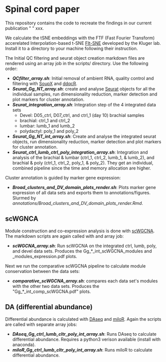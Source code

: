 # Spinal cord paper

This repository contains the code to recreate the findings in our current publication " " xxx.

We calculate the tSNE embeddings with the FTF (Fast Fourier Transform) accerelated Interpolation-based t-SNE [FIt-SNE](https://github.com/KlugerLab/FIt-SNE) developed by the Kluger lab. Install it to a directory to your machine following their instruction.

The Initial QC filtering and seurat object creation markdown files are rendered using an array job in the scripts/ directory. Use the following order:

-   ***QCfilter_array.sh***: Initial removal of ambient RNA, quality control and filtering with [SoupX](https://github.com/constantAmateur/SoupX) and [ddqcR](https://github.com/ayshwaryas/ddqc_R).
-   ***Seurat_Gg_NT_array.sh***: create and analyse [Seurat](https://github.com/satijalab/seurat) objects for all the individual samples, run dimensionality reduction, marker detection and plot markers for cluster annotation.
-   ***Seurat_integration_array.sh***: Integration step of the 4 integrated data sets
    -   Devel: D05_ctrl, D07_ctrl, and ctrl_1 (day 10) brachial samples
    -   brachial: ctrl_1 and ctrl_2
    -   lumbar: lumb_1 and lumb_2
    -   polydactyl: poly_1 and poly_2
-   ***Seurat_Gg_NT_int_array.sh***: Create and analyse the integrated seurat objects, run dimensionality reduction, marker detection and plot markers for cluster annotation.
-   ***Seurat_ctrl_lumb_ctrl_poly_integration_array.sh***: Integration and analysis of the brachial & lumbar (ctrl_1, ctrl_2, lumb_1, & lumb_2), and brachial & poly (ctrl_1, ctrl_2, poly_1, & poly_2). They get an individual, combined pipeline since the time and memory allocation are higher.

Cluster annotation is guided by marker gene expression:

-   ***Broad_clusters_and_DV_domain_plots_render.sh***: Plots marker gene expression of all data sets and exports them to annotations/figures. Slurmed by *annotations/Broad_clusters_and_DV_domain_plots_render.Rmd*.

## scWGNCA

Module construction and co-expression analysis is done with [scWGCNA](https://github.com/CFeregrino/scWGCNA). The markdown scripts are again called with and array job:

-   ***scWGCNA_array.sh***: Run scWGCNA on the integrated ctrl, lumb, poly, and devel data sets. Produces the Gg_*_int_scWGCNA_modules and _modules_expression.pdf plots.

Next we run the comparative scWGCNA pipeline to calculate module conservation between the data sets:

-   ***comparative_scWGCNA_array.sh***: compares each data set's modules with the other two data sets. Produces the "Gg_*_int_comp_scWGCNA.pdf" plots.

## DA (differential abundance)

Differential abundance is calculated with [DAseq](https://github.com/KlugerLab/DAseq) and [miloR](https://github.com/MarioniLab/miloR). Again the scripts are called with separate array jobs:

-   ***DAseq_Gg_ctrl_lumb_cltr_poly_int_array.sh***: Runs DAseq to calculate differential abundance. Requires a python3 verison available (install with anaconda).
-   ***miloR_Gg_ctrl_lumb_cltr_poly_int_array.sh***: Runs miloR to calculate differential abundance.

